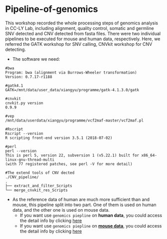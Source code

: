 # Pipeline-of-genomics
This workshop recorded the whole processing steps of genomics analysis in CC-LY Lab, including alignment, quality control, somatic and germline SNV detected and CNV detected from fasta files. There were two individual pipelines to be executed for mouse and human data, respectively.  Here, we referred the GATK workshop for SNV calling, CNVkit workshop for CNV detecting. 

- The software we need: 

~~~shell
#bwa
Program: bwa (alignment via Burrows-Wheeler transformation)
Version: 0.7.17-r1188

#gatk4.1
GATK=/mnt/data/user_data/xiangyu/programme/gatk-4.1.3.0/gatk

#cnvkit
cnvkit.py version
0.9.9

#vep
/mnt/data/userdata/xiangyu/programme/vcf2maf-master/vcf2maf.pl

#Rscript
Rscript --version
R scripting front-end version 3.5.1 (2018-07-02)

#perl
perl --version
This is perl 5, version 22, subversion 1 (v5.22.1) built for x86_64-linux-gnu-thread-multi
(with 77 registered patches, see perl -V for more detail)

#The extend tools of CNV dected
./CNV_pipeline/
.
├── extract_and_filter_Scripts
└── merge_cnvkit_res_Scripts
~~~

- As the reference data of human are much more sufficient than and mouse, this pipeline split into two part. One of them is used on human data, and the other one is used on mouse data.
  - If you want use `genomics piepline` on **human data**, you could access the detail info by clicking [here](On_mouse_data.md)
  - If you want use `genomics piepline` on [**mouse data**](On_mouse_data.md), you could access the detail info by clicking [here](On_mouse_data.md)




